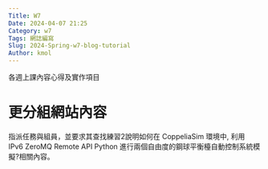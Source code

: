 ```yaml
---
Title: W7
Date: 2024-04-07 21:25
Category: w7
Tags: 網誌編寫
Slug: 2024-Spring-w7-blog-tutorial
Author: kmol
---
```


各週上課內容心得及實作項目

<!-- PELICAN_END_SUMMARY -->

# 更分組網站內容
指派任務與組員，並要求其查找練習2說明如何在 CoppeliaSim 環境中, 利用 IPv6 ZeroMQ Remote API Python 進行兩個自由度的鋼球平衡檯自動控制系統模擬?相關內容。